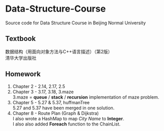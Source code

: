 # Data-Structure-Course
Source code for Data Structure Course in Beijing Normal University

Textbook
---
数据结构（用面向对象方法与C++语言描述）（第2版）  
清华大学出版社

Homework
---
1. Chapter 2 - 2.14, 2.17, 2.5
2. Chapter 3 - 3.17, 3.18, 3.maze   
    3.maze = **queue** / **stack** / **recursion** implementation of maze problem.
3. Chapter 5 - 5.27 & 5.37, huffmanTree   
	5.27 and 5.37 have been merged in one solution.
4. Chapter 8 - Route Plan (Graph & Dijkstra)   
	I also wrote a HashMap to map *City Name* to **Integer**.   
	I also also added **Foreach** function to the ChainList.
